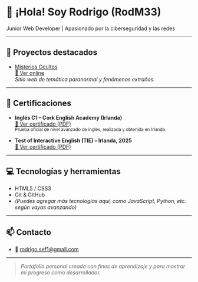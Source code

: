 # 👋 ¡Hola! Soy Rodrigo (RodM33)

Junior Web Developer | Apasionado por la ciberseguridad y las redes

---

## 🚀 Proyectos destacados

- [Misterios Ocultos](https://github.com/RodM33/deepweb)  
  [🔗 Ver online](https://rodm33.github.io/deepweb/)  
  *Sitio web de temática paranormal y fenómenos extraños.*

---

## 🏅 Certificaciones

- **Inglés C1 – Cork English Academy (Irlanda)**  
  [📄 Ver certificado (PDF)](https://github.com/RodM33/RodM33/blob/6a6348c6b5b4af78692533f99ba34daa0545bf9b/Certificate%20Rodrigo%20.pdf)  
  <sub>Prueba oficial de nivel avanzado de inglés, realizada y obtenida en Irlanda.</sub>
  
- **Test of Interactive English (TIE) – Irlanda, 2025**  
  [📄 Ver certificado (PDF)](https://github.com/RodM33/RodM33/blob/f57f29ae632c4b9537450d84ed87eb3c5fbe9a8a/TIE%20Rodrigo%20.pdf)


---

## 💻 Tecnologías y herramientas

- HTML5 / CSS3
- Git & GitHub
- *(Puedes agregar más tecnologías aquí, como JavaScript, Python, etc. según vayas avanzando)*

---

## 📫 Contacto

- 📧 rodrigo.sef1@gmail.com

---

> *Portafolio personal creado con fines de aprendizaje y para mostrar mi progreso como desarrollador.*
